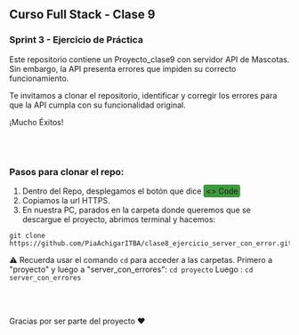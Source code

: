 ## Curso Full Stack - Clase 9
### Sprint 3 - Ejercicio de Práctica
Este repositorio contiene un Proyecto_clase9 con servidor API de Mascotas. Sin embargo, la API presenta errores que impiden su correcto funcionamiento.

Te invitamos a clonar el repositorio, identificar y corregir los errores para que la API cumpla con su funcionalidad original.

¡Mucho Éxitos!

<br/>
<br/>

### Pasos para clonar el repo:

1. Dentro del Repo, desplegamos el botón que dice <span style="background-color: #3f993fff; padding: 3px 4px; border-radius: 4px;"><> Code</span>
2. Copiamos la url HTTPS.
3. En nuestra PC, parados en la carpeta donde queremos que se descargue el proyecto, abrimos terminal y hacemos:

```
git clone https://github.com/PiaAchigarITBA/clase8_ejercicio_server_con_error.git
```

⚠️ Recuerda usar el comando `cd` para acceder a las carpetas. Primero a "proyecto" y luego a "server_con_errores": `cd proyecto` 
Luego :  `cd server_con_errores`

<br/>
<br/>

Gracias por ser parte del proyecto ❤️